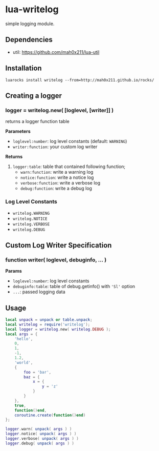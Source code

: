 lua-writelog
=======

simple logging module.

## Dependencies

- util: https://github.com/mah0x211/lua-util

## Installation

```
luarocks install writelog --from=http://mah0x211.github.io/rocks/
```

## Creating a logger

### logger = writelog.new( [loglevel, [writer]] )

returns a logger function table

**Parameters**

- `loglevel:number`: log level constants (default: `WARNING`)
- `writer:function`: your custom log writer

**Returns**

1. `logger:table`: table that contained following function;
    - `warn:function`: write a warning log
    - `notice:function`: write a notice log
    - `verbose:function`: write a verbose log
    - `debug:function`: write a debug log


### Log Level Constants

- `writelog.WARNING`
- `writelog.NOTICE`
- `writelog.VERBOSE`
- `writelog.DEBUG`


## Custom Log Writer Specification

### function writer( loglevel, debuginfo, ... )

**Params**

- `loglevel:number`: log level constants
- `debuginfo:table`: table of debug.getinfo() with `'Sl'` option
- `...`: passed logging data


## Usage

```lua
local unpack = unpack or table.unpack;
local writelog = require('writelog');
local logger = writelog.new( writelog.DEBUG );
local args = {
    'hello',
    0,
    1,
    -1,
    1.2,
    'world',
    {
        foo = 'bar',
        baz = {
            x = {
                y = 'z'
            }
        }
    },
    true,
    function()end,
    coroutine.create(function()end)
};

logger.warn( unpack( args ) )
logger.notice( unpack( args ) )
logger.verbose( unpack( args ) )
logger.debug( unpack( args ) )
```
